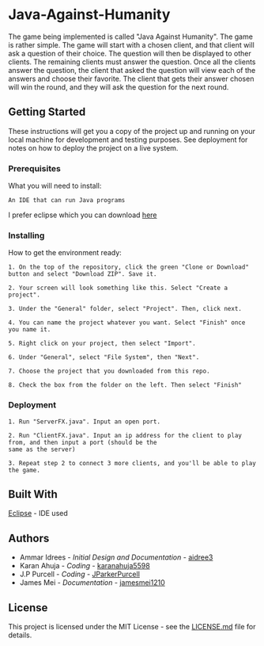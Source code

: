 # Java-Against-Humanity
The game being implemented is called "Java Against Humanity". The game is rather simple. The game will start with a chosen client, and that client will ask a question of their choice. The question will then be displayed to other clients. The remaining clients must answer the question. Once all the clients answer the question, the client that asked the question will view each of the answers and choose their favorite. The client that gets their answer chosen will win the round, and they will ask the question for the next round.
## Getting Started
These instructions will get you a copy of the project up and running on your local machine for development and testing purposes. See deployment for notes on how to deploy the project on a live system.
### Prerequisites
What you will need to install:
```
An IDE that can run Java programs
```
I prefer eclipse which you can download [here](https://www.eclipse.org/downloads/)
### Installing
How to get the environment ready:
```
1. On the top of the repository, click the green "Clone or Download" button and select "Download ZIP". Save it.
```
```
2. Your screen will look something like this. Select "Create a project".
```
```
3. Under the "General" folder, select "Project". Then, click next.
```
```
4. You can name the project whatever you want. Select "Finish" once you name it.
```
```
5. Right click on your project, then select "Import".
```
```
6. Under "General", select "File System", then "Next".
```
```
7. Choose the project that you downloaded from this repo.
```
```
8. Check the box from the folder on the left. Then select "Finish"
```
### Deployment
```
1. Run "ServerFX.java". Input an open port.
```
```
2. Run "ClientFX.java". Input an ip address for the client to play from, and then input a port (should be the 
same as the server)
```
```
3. Repeat step 2 to connect 3 more clients, and you'll be able to play the game.
```
## Built With
[Eclipse](https://www.eclipse.org/) - IDE used
## Authors
- Ammar Idrees - *Initial Design and Documentation* - [aidree3](github.com/aidree3)
- Karan Ahuja - *Coding* - [karanahuja5598](https://github.com/karanahuja5598)
- J.P Purcell - *Coding* - [JParkerPurcell](https://github.com/JParkerPurcell)
- James Mei - *Documentation* - [jamesmei1210](https://github.com/jamesmei1210)
## License
This project is licensed under the MIT License - see the [LICENSE.md](https://github.com/aidree3/Java-Against-Humanity/blob/master/LICENSE.md) file for details.
